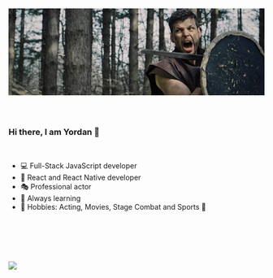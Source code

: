 ## [![Yordan's cover](https://github.com/YordanKrushkov/YordanKrushkov/blob/main/cover.png)](https://github.com)

<br>

### Hi there, I am Yordan 👋

<br>

- 💻 Full-Stack JavaScript developer
- 🚀 React and React Native developer
- 🎭 Professional actor
- 🌱 Always learning
- 🙉 Hobbies: Acting, Movies, Stage Combat and Sports 🥊

<br><br>
<br><br>

<img align="center" src="https://github-readme-stats.vercel.app/api/?username=yordankrushkov&theme=dracula" />
